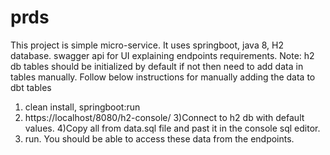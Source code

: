# prds
This project is simple micro-service. It uses springboot, java 8, H2 database. swagger api for UI explaining endpoints requirements.
Note: h2 db tables should be initialized by default if not then need to add data in tables manually. Follow below instructions for manually adding the data to dbt tables
1) clean install, springboot:run 
2) https://localhost/8080/h2-console/
3)Connect to h2 db with default values.
4)Copy all from data.sql file and past it in the console sql editor.
5) run.
You should be able to access these data from the endpoints.

